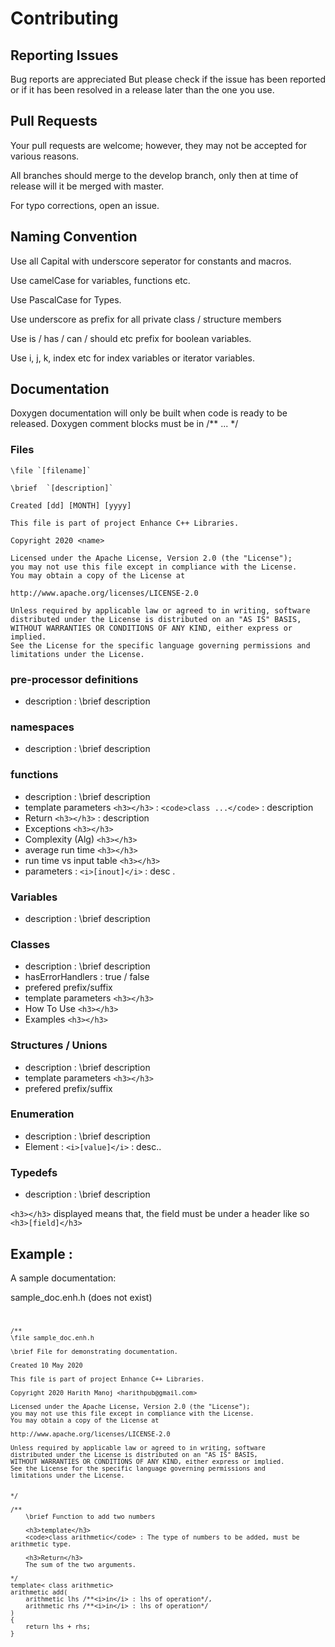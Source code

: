 # Contributing

## Reporting Issues

Bug reports are appreciated But please check if the issue has been reported or if it has been resolved in a release later than the one you use.


## Pull Requests

Your pull requests are welcome; however, they may not be accepted for various reasons. 

All branches should merge to the develop branch, only then at time of release 
will it be merged with master.

For typo corrections, open an issue.

## Naming Convention

Use all Capital with underscore seperator for constants and macros.

Use camelCase for variables, functions etc.

Use PascalCase for Types.

Use underscore as prefix for all private class / structure members

Use is / has / can / should etc prefix for boolean variables.

Use i, j, k, index etc for index variables or iterator variables.

## Documentation 

Doxygen documentation will only be built when code is ready to be released.
Doxygen comment blocks must be in /** ... */

### Files


	\file `[filename]`

	\brief  `[description]`

	Created [dd] [MONTH] [yyyy]

	This file is part of project Enhance C++ Libraries.

	Copyright 2020 <name>
	
	Licensed under the Apache License, Version 2.0 (the "License");
	you may not use this file except in compliance with the License.
	You may obtain a copy of the License at

    http://www.apache.org/licenses/LICENSE-2.0

	Unless required by applicable law or agreed to in writing, software
	distributed under the License is distributed on an "AS IS" BASIS,
	WITHOUT WARRANTIES OR CONDITIONS OF ANY KIND, either express or implied.
	See the License for the specific language governing permissions and
	limitations under the License.

### pre-processor definitions

* description                          			: \brief description

### namespaces

* description                          			: \brief description 

### functions

* description                          			: \brief  description
* template parameters     	`<h3></h3>` 		: `<code>class ...</code>` : description
* Return		     	`<h3></h3>`     	: description
* Exceptions		     	`<h3></h3>`
* Complexity (Alg)	     	`<h3></h3>`
* average run time	   	`<h3></h3>`
* run time vs input table  	`<h3></h3>` 
* parameters		    				: `<i>[inout]</i>` : desc .  

### Variables

* description                          			: \brief  description

### Classes

* description                          			: \brief  description
* hasErrorHandlers                     			: true / false
* prefered prefix/suffix 
* template parameters      	`<h3></h3> `
* How To Use      			`<h3></h3> `
* Examples					`<h3></h3> `			  

### Structures / Unions

* description                          			: \brief  description
* template parameters      	`<h3></h3>`
* prefered prefix/suffix           

### Enumeration

* description                          			: \brief  description
* Element                              			: `<i>[value]</i>` : desc.. 

### Typedefs

* description                          			: \brief  description


`<h3></h3>` displayed means that, the field must be under a header like so `<h3>[field]</h3>` 

## Example :

A sample documentation:	

sample_doc.enh.h (does not exist)
<code>
	
	/** 
	\file sample_doc.enh.h

	\brief File for demonstrating documentation.

	Created 10 May 2020

	This file is part of project Enhance C++ Libraries.

	Copyright 2020 Harith Manoj <harithpub@gmail.com>
	
	Licensed under the Apache License, Version 2.0 (the "License");
	you may not use this file except in compliance with the License.
	You may obtain a copy of the License at

    http://www.apache.org/licenses/LICENSE-2.0

	Unless required by applicable law or agreed to in writing, software
	distributed under the License is distributed on an "AS IS" BASIS,
	WITHOUT WARRANTIES OR CONDITIONS OF ANY KIND, either express or implied.
	See the License for the specific language governing permissions and
	limitations under the License.


	*/
	
	/**
		\brief Function to add two numbers
		
		<h3>template</h3>
		<code>class arithmetic</code> : The type of numbers to be added, must be arithmetic type.
		
		<h3>Return</h3>
		The sum of the two arguments.
		
	*/
	template< class arithmetic>
	arithmetic add(
		arithmetic lhs /**<i>in</i> : lhs of operation*/,
		arithmetic rhs /**<i>in</i> : lhs of operation*/
	)
	{
		return lhs + rhs;
	}
</code>
